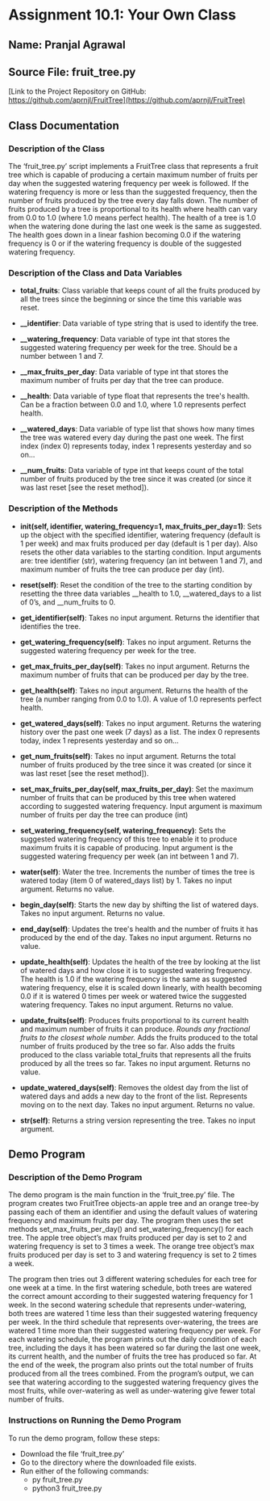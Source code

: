 # Assignment 10.1: Your Own Class
## Name: Pranjal Agrawal
## Source File: fruit_tree.py
[Link to the Project Repository on GitHub: https://github.com/aprnjl/FruitTree](https://github.com/aprnjl/FruitTree)

## Class Documentation

### Description of the Class
The ‘fruit_tree.py’ script implements a FruitTree class that represents a fruit tree which is capable of producing a certain maximum number of fruits per day when the suggested watering frequency per week is followed. If the watering frequency is more or less than the suggested frequency, then the number of fruits produced by the tree every day falls down. The number of fruits produced by a tree is proportional to its health where health can vary from 0.0 to 1.0 (where 1.0 means perfect health). The health of a tree is 1.0 when the watering done during the last one week is the same as suggested. The health goes down in a linear fashion becoming 0.0 if the watering frequency is 0 or if the watering frequency is double of the suggested watering frequency.

### Description of the Class and Data Variables
* **total_fruits**: Class variable that keeps count of all the fruits produced by all the trees since the beginning or since the time this variable was reset.

* **__identifier**: Data variable of type string that is used to identify the tree.

* **__watering_frequency**: Data variable of type int that stores the suggested watering frequency per week for the tree. Should be a number between 1 and 7.

* **__max_fruits_per_day**: Data variable of type int that stores the maximum number of fruits per day that the tree can produce.

* **__health**: Data variable of type float that represents the tree's health. Can be a fraction between 0.0 and 1.0, where 1.0 represents perfect health.

* **__watered_days**: Data variable of type list that shows how many times the tree was watered every day during the past one week. The first index (index 0) represents today, index 1 represents yesterday and so on...

* **__num_fruits**: Data variable of type int that keeps count of the total number of fruits produced by the tree since it was created (or since it was last reset [see the reset method]).

### Description of the Methods
* **__init__(self, identifier, watering_frequency=1, max_fruits_per_day=1)**: Sets up the object with the specified identifier, watering frequency (default is 1 per week) and max fruits produced per day (default is 1 per day). Also resets the other data variables to the starting condition. Input arguments are: tree identifier (str), watering frequency (an int between 1 and 7), and maximum number of fruits the tree can produce per day (int).

* **reset(self)**: Reset the condition of the tree to the starting condition by resetting the three data variables __health to 1.0, __watered_days to a list of 0’s, and __num_fruits to 0.


* **get_identifier(self)**: Takes no input argument. Returns the identifier that identifies the tree.

* **get_watering_frequency(self)**: Takes no input argument. Returns the suggested watering frequency per week for the tree.

* **get_max_fruits_per_day(self)**: Takes no input argument. Returns the maximum number of fruits that can be produced per day by the tree.

* **get_health(self)**: Takes no input argument. Returns the health of the tree (a number ranging from 0.0 to 1.0). A value of 1.0 represents perfect health.

* **get_watered_days(self)**: Takes no input argument. Returns the watering history over the past one week (7 days) as a list. The index 0 represents today, index 1 represents yesterday and so on...

* **get_num_fruits(self)**: Takes no input argument. Returns the total number of fruits produced by the tree since it was created (or since it was last reset [see the reset method]).

* **set_max_fruits_per_day(self, max_fruits_per_day)**: Set the maximum number of fruits that can be produced by this tree when watered according to suggested watering frequency. Input argument is maximum number of fruits per day the tree can produce (int)

* **set_watering_frequency(self, watering_frequency)**: Sets the suggested watering frequency of this tree to enable it to produce maximum fruits it is capable of producing. Input argument is the suggested watering frequency per week (an int between 1 and 7).

* **water(self)**: Water the tree. Increments the number of times the tree is watered today (item 0 of watered_days list) by 1. Takes no input argument. Returns no value.

* **begin_day(self)**: Starts the new day by shifting the list of watered days. Takes no input argument.  Returns no value.

* **end_day(self)**: Updates the tree's health and the number of fruits it has produced by the end of the day. Takes no input argument. Returns no value.

* **update_health(self)**: Updates the health of the tree by looking at the list of watered days and how close it is to suggested watering frequency. The health is 1.0 if the watering frequency is the same as suggested watering frequency, else  it is scaled down linearly, with health becoming 0.0 if it is watered 0  times per week or watered twice the suggested watering frequency. Takes no input argument. Returns no value.

* **update_fruits(self)**: Produces fruits proportional to its current health and maximum number of fruits it can produce. _Rounds any fractional fruits to the closest whole number._ Adds the fruits produced to the total number of fruits produced by the tree so far. Also adds the fruits produced to the class variable total_fruits that represents all the fruits produced by all the trees so far. Takes no input argument. Returns no value.

* **update_watered_days(self)**: Removes the oldest day from the list of watered days and adds a new day to the front of the list. Represents moving on to the next day. Takes no input argument. Returns no value.

* **__str__(self)**: Returns a string version representing the tree. Takes no input argument.

## Demo Program

### Description of the Demo Program
The demo program is the main function in the ‘fruit_tree.py’ file. The program creates two FruitTree objects-an apple tree and an orange tree-by passing each of them an identifier and using the default values of watering frequency and maximum fruits per day. The program then uses the set methods set_max_fruits_per_day() and set_watering_frequency() for each tree. The apple tree object’s max fruits produced per day is set to 2 and watering frequency is set to 3 times a week. The orange tree object’s max fruits produced per day is set to 3 and watering frequency is set to 2 times a week. 

The program then tries out 3 different watering schedules for each tree for one week at a time. In the first watering schedule, both trees are watered the correct amount according to their suggested watering frequency for 1 week. In the second watering schedule that represents under-watering, both trees are watered 1 time less than their suggested watering frequency per week. In the third schedule that represents over-watering, the trees are watered 1 time more than their suggested watering frequency per week. For each watering schedule, the program prints out the daily condition of each tree, including the days it has been watered so far during the last one week, its current health, and the number of fruits the tree has produced so far. At the end of the week, the program also prints out the total number of fruits produced from all the trees combined. From the program’s output, we can see that watering according to the suggested watering frequency gives the most fruits, while over-watering as well as under-watering give fewer total number of fruits.

### Instructions on Running the Demo Program

To run the demo program, follow these steps:
* Download the file ‘fruit_tree.py’
* Go to the directory where the downloaded file exists.
* Run either of the following commands: 
    * py fruit_tree.py 
    * python3 fruit_tree.py



